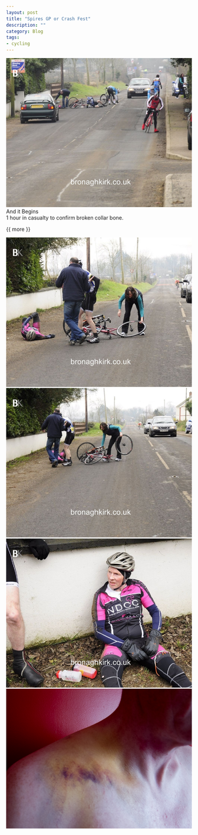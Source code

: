 ```yaml
---
layout: post
title: "Spires GP or Crash Fest"
description: ""
category: Blog 
tags: 
- cycling
---
```

 
   
 
<div class="figure">
<img src="/images/2013/2013-03-02-crash-1.jpg" alt="And it Begins " width="600px">
And it Begins
</div>
1 hour in casualty to confirm broken collar bone.

{{ more }} 
 
<div class="figure">
<img src=" /images/2013/2013-03-02-crash-2.jpg" alt="And it Begins " width="600px"> 
</div>
<div class="figure">
<img src=" /images/2013/2013-03-02-crash-3.jpg" alt="And it Begins " width="600px"> 
</div>
<div class="figure">
<img src=" /images/2013/2013-03-02-crash-4.jpg" alt="And it Begins " width="600px"> 
</div>
<div class="figure">
<img src=" /images/2013/2013-03-02-crash-5.jpg" alt="And it Begins " width="600px"> 
</div>
